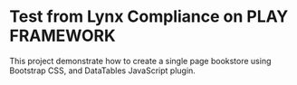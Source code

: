 # Test from Lynx Compliance on PLAY FRAMEWORK 

This project demonstrate how to create a  single page bookstore using Bootstrap CSS, and DataTables JavaScript plugin.

